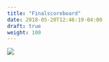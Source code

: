```yaml
---
title: "Finalscoreboard"
date: 2018-05-20T12:46:19-04:00
draft: true
weight: 100
---
```


<div class="withBorder">

<img src="../../images/gen/FinalScoreboard.png" />

</div>

